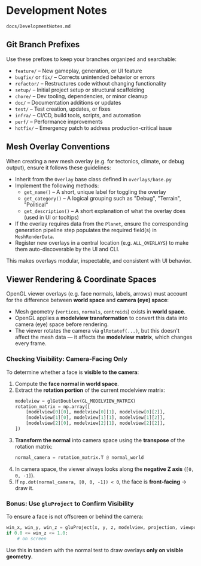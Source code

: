 # Development Notes

`docs/DevelopmentNotes.md`

## Git Branch Prefixes
Use these prefixes to keep your branches organized and searchable:

- `feature/` – New gameplay, generation, or UI feature
- `bugfix/` or `fix/` – Corrects unintended behavior or errors
- `refactor/` – Restructures code without changing functionality
- `setup/` – Initial project setup or structural scaffolding
- `chore/` – Dev tooling, dependencies, or minor cleanup
- `doc/` – Documentation additions or updates
- `test/` – Test creation, updates, or fixes
- `infra/` – CI/CD, build tools, scripts, and automation
- `perf/` – Performance improvements
- `hotfix/` – Emergency patch to address production-critical issue


## Mesh Overlay Conventions
When creating a new mesh overlay (e.g. for tectonics, climate, or debug output), ensure it follows these guidelines:

- Inherit from the `Overlay` base class defined in `overlays/base.py`
- Implement the following methods:
  - `get_name()` – A short, unique label for toggling the overlay
  - `get_category()` – A logical grouping such as "Debug", "Terrain", "Political"
  - `get_description()` – A short explanation of what the overlay does (used in UI or tooltips)
- If the overlay requires data from the `Planet`, ensure the corresponding generation pipeline step populates the required field(s) in `MeshRenderData`.
- Register new overlays in a central location (e.g. `ALL_OVERLAYS`) to make them auto-discoverable by the UI and CLI.

This makes overlays modular, inspectable, and consistent with UI behavior.


## Viewer Rendering & Coordinate Spaces
OpenGL viewer overlays (e.g. face normals, labels, arrows) must account for the difference between **world space** and **camera (eye) space**:

- Mesh geometry (`vertices`, `normals`, `centroids`) exists in **world space**.
- OpenGL applies a **modelview transformation** to convert this data into camera (eye) space before rendering.
- The viewer rotates the camera via `glRotatef(...)`, but this doesn't affect the mesh data — it affects the **modelview matrix**, which changes every frame.

### Checking Visibility: Camera-Facing Only
To determine whether a face is **visible to the camera**:

1. Compute the **face normal in world space**.
2. Extract the **rotation portion** of the current modelview matrix:
   ```python
   modelview = glGetDoublev(GL_MODELVIEW_MATRIX)
   rotation_matrix = np.array([
       [modelview[0][0], modelview[0][1], modelview[0][2]],
       [modelview[1][0], modelview[1][1], modelview[1][2]],
       [modelview[2][0], modelview[2][1], modelview[2][2]],
   ])
   ```
3. **Transform the normal** into camera space using the **transpose** of the rotation matrix:
   ```python
   normal_camera = rotation_matrix.T @ normal_world
   ```
4. In camera space, the viewer always looks along the **negative Z axis** (`[0, 0, -1]`).
5. If `np.dot(normal_camera, [0, 0, -1]) < 0`, the face is **front-facing** → draw it.

### Bonus: Use `gluProject` to Confirm Visibility
To ensure a face is not offscreen or behind the camera:

```python
win_x, win_y, win_z = gluProject(x, y, z, modelview, projection, viewport)
if 0.0 <= win_z <= 1.0:
    # on screen
```

Use this in tandem with the normal test to draw overlays **only on visible geometry**.
